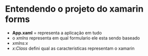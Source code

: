 # Entendendo o projeto do xamarin forms

- **App.xaml** = representa a aplicação em tudo
- o *xmlns* representa em qual formulario ele esta sendo baseado
- *xmlns:x* 
- *x:Class* defini qual as caracteristicas representam o xamarin